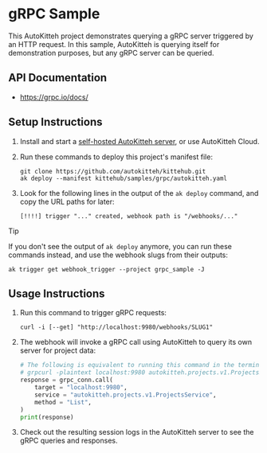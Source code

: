 
# gRPC Sample

This AutoKitteh project demonstrates querying a gRPC server triggered by an HTTP request. In this sample, AutoKitteh is querying itself for demonstration purposes, but any gRPC server can be queried.

## API Documentation

- https://grpc.io/docs/

## Setup Instructions

1. Install and start a
   [self-hosted AutoKitteh server](https://docs.autokitteh.com/get_started/quickstart),
   or use AutoKitteh Cloud.

2. Run these commands to deploy this project's manifest file:

   ```shell
   git clone https://github.com/autokitteh/kittehub.git
   ak deploy --manifest kittehub/samples/grpc/autokitteh.yaml
   ```

3. Look for the following lines in the output of the `ak deploy` command, and
   copy the URL paths for later:

   ```
   [!!!!] trigger "..." created, webhook path is "/webhooks/..."
   ```

> [!TIP]
> If you don't see the output of `ak deploy` anymore, you can run these
> commands instead, and use the webhook slugs from their outputs:
>
> ```shell
> ak trigger get webhook_trigger --project grpc_sample -J
> ```

## Usage Instructions

1. Run this command to trigger gRPC requests:

   ```shell
   curl -i [--get] "http://localhost:9980/webhooks/SLUG1"
   ```

2. The webhook will invoke a gRPC call using AutoKitteh to query its own server for project data:

   ```python
   # The following is equivalent to running this command in the terminal:
   # grpcurl -plaintext localhost:9980 autokitteh.projects.v1.ProjectsService.List
   response = grpc_conn.call(
       target = "localhost:9980",
       service = "autokitteh.projects.v1.ProjectsService",
       method = "List",
   )
   print(response)
   ```

3. Check out the resulting session logs in the AutoKitteh server to see the gRPC queries and responses.
